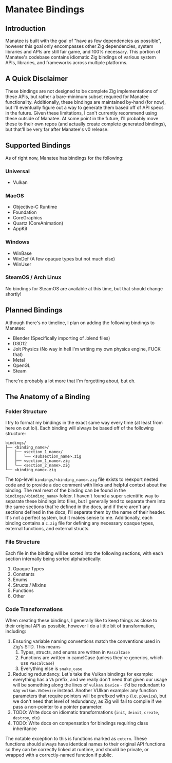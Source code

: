 # Manatee Bindings

## Introduction

Manatee is built with the goal of "have as few dependencies as possible", however this goal only
encompasses other Zig dependencies, system libraries and APIs are still fair game, and 100%
necessary. This portion of Manatee's codebase contains idiomatic Zig bindings of various system
APIs, libraries, and frameworks across multiple platforms.

## A Quick Disclaimer

These bindings are not designed to be complete Zig implementations of these APIs, but rather a
bare-minimum subset required for Manatee functionality. Additionally, these bindings are maintained
by-hand (for now), but I'll eventually figure out a way to generate them based off of API specs in
the future. Given these limitations, I can't currently recommend using these outside of Manatee. At
some point in the future, I'll probably move these to their own repos (and actually create complete
generated bindings), but that'll be very far after Manatee's v0 release.

## Supported Bindings

As of right now, Manatee has bindings for the following:

### Universal

* Vulkan

### MacOS

* Objective-C Runtime
* Foundation
* CoreGraphics
* Quartz (CoreAnimation)
* AppKit

### Windows

* WinBase
* WinDef (A few opaque types but not much else)
* WinUser

### SteamOS / Arch Linux

No bindings for SteamOS are available at this time, but that should change shortly!

## Planned Bindings

Although there's no timeline, I plan on adding the following bindings to Manatee:

* Blender (Specifically importing of .blend files)
* D3D12
* Jolt Physics (No way in hell I'm writing my own physics engine, FUCK that)
* Metal
* OpenGL
* Steam

There're probably a lot more that I'm forgetting about, but eh.

## The Anatomy of a Binding

### Folder Structure

I try to format my bindings in the exact same way every time (at least from here on out lol). Each
binding will always be based off of the following structure:

```text
bindings/
├── <binding_name>/
│   ├── <section_1_name>/
│   │   └── <subsection_name>.zig
│   ├── <section_1_name>.zig
│   └── <section_2_name>.zig
└── <binding_name>.zig
```

The top-level `bindings/<binding_name>.zig` file exists to reexport nested code and to provide a
doc comment with links and helpful context about the binding. The real meat of the binding can be
found in the `bindings/<binding_name>` folder. I haven't found a super scientific way to separate
these bindings into files, but I generally tend to separate them into the same sections that're
defined in the docs, and if there aren't any sections defined in the docs, I'll separate them by
the name of their header. It's not a perfect system, but it makes sense to me. Additionally, each
binding contains a `c.zig` file for defining any necessary opaque types, external functions, and
external structs.

### File Structure

Each file in the binding will be sorted into the following sections, with each section internally
being sorted alphabetically:

1. Opaque Types
2. Constants
3. Enums
4. Structs / Mixins
5. Functions
6. Other

### Code Transformations

When creating these bindings, I generally like to keep things as close to their original API as
possible, however I do a little bit of transformation, including:

1. Ensuring variable naming conventions match the conventions used in Zig's STD. This means
   1. Types, structs, and enums are written in `PascalCase`
   2. Functions are written in camelCase (unless they're generics, which use `PascalCase`)
   3. Everything else is `snake_case`
2. Reducing redundancy. Let's take the Vulkan bindings for example: everything has a `Vk` prefix,
   and we really don't need that given our usage will be something along the lines of
   `vulkan.Device` - it'd be redundant to say `vulkan.VkDevice` instead. Another VUlkan example:
   any function parameters that require pointers will be prefixed with `p` (i.e. `pDevice`), but
   we don't need that level of redundancy, as Zig will fail to compile if we pass a non-pointer to
   a pointer parameter.
3. TODO: Write docs on idiomatic transformations (`init`, `deinit`, `create`, `destroy`, etc)
4. TODO: Write docs on compensation for bindings requiring class inheritance

The notable exception to this is functions marked as `extern`. These functions should always have
identical names to their original API functions so they can be correctly linked at runtime, and
should be private, or wrapped with a correctly-named function if public.
